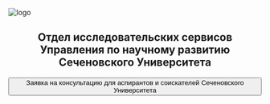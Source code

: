 

![logo](https://www.sechenov.ru/upload/DropMeFiles_abtp8/logo-sechenov-new-itog-08.png)

<h2 style="text-align: center;">Отдел исследовательских сервисов Управления по научному развитию Сеченовского Университета</h2>

<button onclick="location.href='https://forms.yandex.com/u/655f235143f74f099596f529/'" type="button">
         Заявка на консультацию для аспирантов и соискателей Сеченовского Университета</button>
